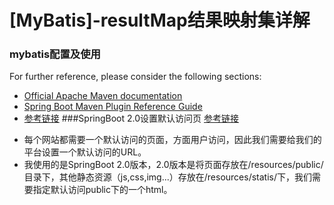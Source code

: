 # [MyBatis]-resultMap结果映射集详解

### mybatis配置及使用
For further reference, please consider the following sections:

* [Official Apache Maven documentation](https://maven.apache.org/guides/index.html)
* [Spring Boot Maven Plugin Reference Guide](https://docs.spring.io/spring-boot/docs/2.3.4.RELEASE/maven-plugin/reference/html/)
* [参考链接](https://blog.csdn.net/wuskzuo/article/details/79186144)
###SpringBoot 2.0设置默认访问页 [参考链接](https://www.jianshu.com/p/1d58e5904469)
- 每个网站都需要一个默认访问的页面，方面用户访问，因此我们需要给我们的平台设置一个默认访问的URL。
- 我使用的是SpringBoot 2.0版本，2.0版本是将页面存放在/resources/public/ 目录下，其他静态资源（js,css,img...）存放在/resources/statis/下，我们需要指定默认访问public下的一个html。


